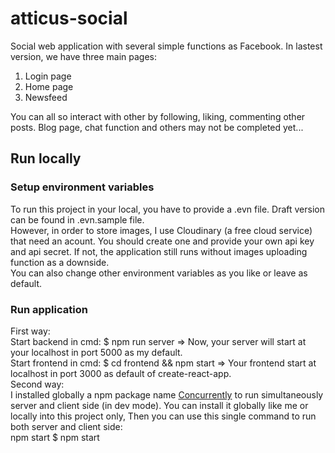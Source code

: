 # atticus-social
Social web application with several simple functions as Facebook.
In lastest version, we have three main pages:
1. Login page
2. Home page
3. Newsfeed
<!---->
You can all so interact with other by following, liking, commenting other posts.
Blog page, chat function and others may not be completed yet...

## Run locally
### Setup environment variables
To run this project in your local, you have to provide a .evn file. Draft version can be found in .evn.sample file.  
However, in order to store images, I use Cloudinary (a free cloud service) that need an acount. You should create one and provide your own api key and api secret.
If not, the application still runs without images uploading function as a downside.  
You can also change other environment variables as you like or leave as default.  

### Run application
First way:  
Start backend in cmd: $ npm run server => Now, your server will start at your localhost in port 5000 as my default.  
Start frontend in cmd: $ cd frontend && npm start => Your frontend start at localhost in port 3000 as default of create-react-app.  
Second way:  
I installed globally a npm package name [Concurrently](https://www.npmjs.com/package/concurrently) to run simultaneously server and client side (in dev mode). You can install it globally like me or locally into this project only, Then you can use this single command to run both server and client side:  
npm start
$ npm start
